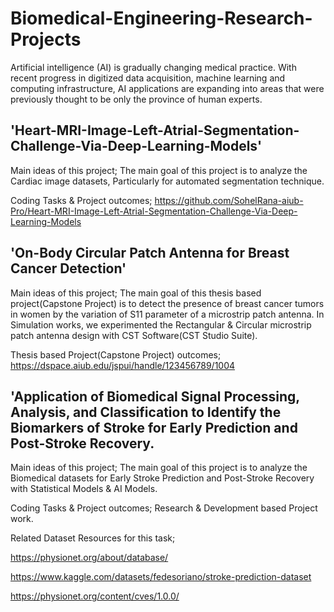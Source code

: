 # Biomedical-Engineering-Research-Projects
Artificial intelligence (AI) is gradually changing medical practice. With recent progress in digitized data acquisition, machine learning and computing infrastructure, AI applications are expanding into areas that were previously thought to be only the province of human experts.

'Heart-MRI-Image-Left-Atrial-Segmentation-Challenge-Via-Deep-Learning-Models'
-----------------------------------------------------------------------------

Main ideas of this project; The main goal of this project is to analyze the Cardiac image datasets, Particularly for automated segmentation technique.

Coding Tasks & Project outcomes;
https://github.com/SohelRana-aiub-Pro/Heart-MRI-Image-Left-Atrial-Segmentation-Challenge-Via-Deep-Learning-Models


'On-Body Circular Patch Antenna for Breast Cancer Detection'
---------------------------------------------------------------

 Main ideas of this project; The main goal of this thesis based project(Capstone Project) is to detect the presence of breast cancer tumors in women by 
 the variation of S11 parameter of a microstrip patch antenna.
 In Simulation works, we experimented the Rectangular & Circular microstrip patch antenna design with CST Software(CST Studio Suite).

 Thesis based Project(Capstone Project) outcomes; https://dspace.aiub.edu/jspui/handle/123456789/1004

'Application of Biomedical Signal Processing, Analysis, and Classification to Identify the Biomarkers of Stroke for Early Prediction and Post-Stroke Recovery.
----------------------------------------------------------------------------------------------------------------------------------------------------------------
Main ideas of this project; The main goal of this project is to analyze the Biomedical datasets for Early Stroke Prediction and Post-Stroke Recovery with Statistical Models & AI Models.

Coding Tasks & Project outcomes; Research & Development based Project work.

Related Dataset Resources for this task;

https://physionet.org/about/database/

https://www.kaggle.com/datasets/fedesoriano/stroke-prediction-dataset

https://physionet.org/content/cves/1.0.0/
